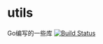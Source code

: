 # utils
Go编写的一些库 [![Build Status](https://travis-ci.org/JeepLin/utils.svg?branch=master)](https://travis-ci.org/JeepLin/utils)
